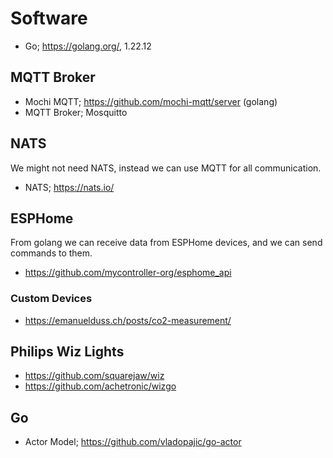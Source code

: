# Software

- Go; https://golang.org/, 1.22.12

## MQTT Broker

- Mochi MQTT; https://github.com/mochi-mqtt/server (golang)
- MQTT Broker; Mosquitto

## NATS

We might not need NATS, instead we can use MQTT for all communication.

- NATS; https://nats.io/

## ESPHome

From golang we can receive data from ESPHome devices, and we can send commands to them.

- https://github.com/mycontroller-org/esphome_api

### Custom Devices

- https://emanuelduss.ch/posts/co2-measurement/    

## Philips Wiz Lights

- https://github.com/squarejaw/wiz
- https://github.com/achetronic/wizgo

## Go

- Actor Model; https://github.com/vladopajic/go-actor

## 